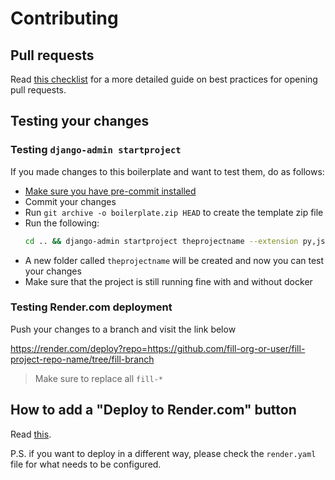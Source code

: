 # Contributing

## Pull requests

Read [this checklist](https://devchecklists.com/en/checklist/pull-requests-checklist) for a more detailed guide on best practices for opening pull requests.

## Testing your changes

### Testing `django-admin startproject`

If you made changes to this boilerplate and want to test them, do as follows:

- [Make sure you have pre-commit installed](https://github.com/vintasoftware/django-react-boilerplate#pre-commit-hooks)
- Commit your changes
- Run `git archive -o boilerplate.zip HEAD` to create the template zip file
- Run the following:
  ```bash
  cd .. && django-admin startproject theprojectname --extension py,json,yml,yaml,toml --name Dockerfile,setup_code.md,.env.example,.gitignore,Makefile --template=django-react-boilerplate/boilerplate.zip
  ```
- A new folder called `theprojectname` will be created and now you can test your changes
- Make sure that the project is still running fine with and without docker

### Testing Render.com deployment

Push your changes to a branch and visit the link below

https://render.com/deploy?repo=https://github.com/fill-org-or-user/fill-project-repo-name/tree/fill-branch

> Make sure to replace all `fill-*`

## How to add a "Deploy to Render.com" button

Read [this](https://render.com/docs/deploy-to-render).

P.S. if you want to deploy in a different way, please check the `render.yaml` file for what needs to be configured.

